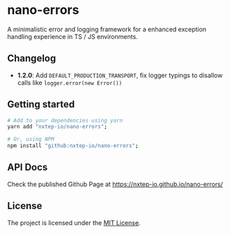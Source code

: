nano-errors
===========

A minimalistic error and logging framework for a enhanced exception handling experience in TS / JS environments.

## Changelog

- **1.2.0**: Add `DEFAULT_PRODUCTION_TRANSPORT`, fix logger typings to disallow calls like `logger.error(new Error())`

## Getting started

```bash
# Add to your dependencies using yarn
yarn add "nxtep-io/nano-errors";

# Or, using NPM
npm install "github:nxtep-io/nano-errors";
```

## API Docs

Check the published Github Page at https://nxtep-io.github.io/nano-errors/

## License

The project is licensed under the [MIT License](./LICENSE.md).
